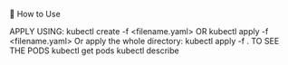 🚀 How to Use

APPLY USING:
kubectl create -f <filename.yaml>
OR
kubectl apply -f <filename.yaml>
Or 
apply the whole directory:
kubectl apply -f .
 TO SEE  THE PODS 
 kubectl get pods 
 kubectl describe 
 
